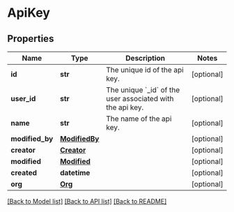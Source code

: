 # ApiKey

## Properties
Name | Type | Description | Notes
------------ | ------------- | ------------- | -------------
**id** | **str** | The unique id of the api key. | [optional] 
**user_id** | **str** | The unique &#x60;_id&#x60; of the user associated with the api key. | [optional] 
**name** | **str** | The name of the api key. | [optional] 
**modified_by** | [**ModifiedBy**](ModifiedBy.md) |  | [optional] 
**creator** | [**Creator**](Creator.md) |  | [optional] 
**modified** | [**Modified**](Modified.md) |  | [optional] 
**created** | **datetime** |  | [optional] 
**org** | [**Org**](Org.md) |  | [optional] 

[[Back to Model list]](../README.md#documentation-for-models) [[Back to API list]](../README.md#documentation-for-api-endpoints) [[Back to README]](../README.md)


